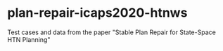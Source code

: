 # plan-repair-icaps2020-htnws
Test cases and data from the paper "Stable Plan Repair for State-Space HTN Planning"
